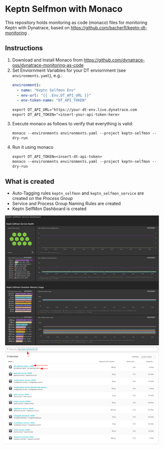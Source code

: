 # Keptn Selfmon with Monaco

This repository holds monitoring as code (monaco) files for monitoring Keptn with Dynatrace, based on https://github.com/bacherfl/keptn-dt-monitoring .

## Instructions

1. Download and Install Monaco from https://github.com/dynatrace-oss/dynatrace-monitoring-as-code
2. Set Enviornment Variables for your DT enviornment (see `environments.yaml`), e.g.:
    ```yaml
    environment1:
      - name: "Keptn Selfmon Env"
      - env-url: "{{ .Env.DT_API_URL }}"
      - env-token-name: "DT_API_TOKEN"
    ```
    ```console
    export DT_API_URL="https://your-dt-env.live.dynatrace.com
    export DT_API_TOKEN="<insert-your-api-token-here>
    ```
3. Execute monaco as follows to verify that everything is valid:
    ```console
    monaco --environments environments.yaml --project keptn-selfmon --dry-run
    ```
4. Run it using monaco
    ```console
    export DT_API_TOKEN=<insert-dt-api-token>
    monaco --environments environments.yaml --project keptn-selfmon --dry-run
    ```

## What is created

* Auto-Tagging rules `keptn_selfmon` and `keptn_selfmon_service` are created on the *Process Group*
* Service and Process Group Naming Rules are created
* Keptn SelfMon Dashboard is created

![Keptn Selfmon Dashboard](assets/dashboard.png "Keptn SelfMon Dashboard")
![Keptn Selfmon Services](assets/services.png "Keptn SelfMon Services")
